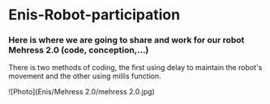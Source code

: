 # Enis-Robot-participation
### Here is where we are going to share and work for our robot Mehress 2.0 (code, conception,...) 
There is two methods of coding, the first using delay to maintain the robot's movement and the other using millis function.

![Photo](Enis/Mehress 2.0/mehress 2.0.jpg)
